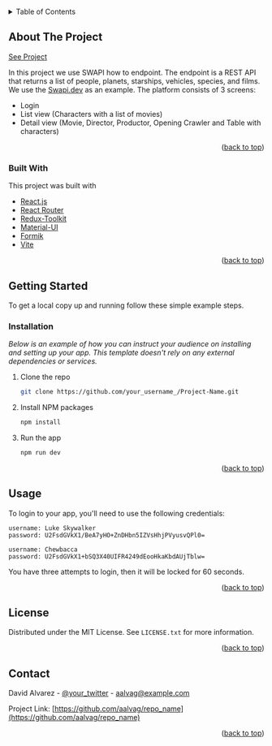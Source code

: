 <div id="top"></div>

<!-- PROJECT LOGO -->
<br />
<!-- TABLE OF CONTENTS -->
<details>
  <summary>Table of Contents</summary>
  <ol>
    <li>
      <a href="#about-the-project">About The Project</a>
      <ul>
        <li><a href="#built-with">Built With</a></li>
      </ul>
    </li>
    <li>
      <a href="#getting-started">Getting Started</a>
      <ul>
        <li><a href="#installation">Installation</a></li>
      </ul>
    </li>
    <li><a href="#usage">Usage</a></li>
    <li><a href="#license">License</a></li>
    <li><a href="#contact">Contact</a></li>
  </ol>
</details>

<!-- ABOUT THE PROJECT -->

## About The Project

[See Project](https://example.com)

In this project we use SWAPI how to endpoint. The endpoint is a REST API that returns a list of people, planets, starships, vehicles, species, and films.
We use the [Swapi.dev](https://swapi.dev/) as an example.
The platform consists of 3 screens:

- Login
- List view (Characters with a list of movies)
- Detail view (Movie, Director, Productor, Opening Crawler and Table with characters)

<p align="right">(<a href="#top">back to top</a>)</p>

### Built With

This project was built with

- [React.js](https://reactjs.org/)
- [React Router](https://reacttraining.com/react-router/web/guides/quick-start)
- [Redux-Toolkit](https://redux-toolkit.js.org/)
- [Material-UI](https://material-ui.com/)
- [Formik](https://jaredpalmer.com/formik/)
- [Vite](https://vitejs.com/)

<p align="right">(<a href="#top">back to top</a>)</p>

<!-- GETTING STARTED -->

## Getting Started

To get a local copy up and running follow these simple example steps.

### Installation

_Below is an example of how you can instruct your audience on installing and setting up your app. This template doesn't rely on any external dependencies or services._

1. Clone the repo
   ```sh
   git clone https://github.com/your_username_/Project-Name.git
   ```
2. Install NPM packages
   ```sh
   npm install
   ```
3. Run the app
   ```js
   npm run dev
   ```

<p align="right">(<a href="#top">back to top</a>)</p>

<!-- USAGE EXAMPLES -->

## Usage

To login to your app, you'll need to use the following credentials:

    username: Luke Skywalker
    password: U2FsdGVkX1/BeA7yHO+ZnDHbn5IZVsHhjPVyusvQPl0=

    username: Chewbacca
    password: U2FsdGVkX1+bSQ3X40UIFR4249dEooHkaKbdAUjTblw=

You have three attempts to login, then it will be locked for 60 seconds.

<p align="right">(<a href="#top">back to top</a>)</p>

<!-- LICENSE -->

## License

Distributed under the MIT License. See `LICENSE.txt` for more information.

<p align="right">(<a href="#top">back to top</a>)</p>

<!-- CONTACT -->

## Contact

David Alvarez - [@your_twitter](https://twitter.com/aalvag) - aalvag@example.com

Project Link: [https://github.com/aalvag/repo_name](https://github.com/aalvag/repo_name)

<p align="right">(<a href="#top">back to top</a>)</p>

